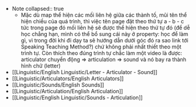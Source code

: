 - Note
  collapsed:: true
	- Mặc dù map thể hiện các mối liên hệ giữa các thành tố, mũi tên thể hiện chiều của quá trình, thì việc tên page đặt theo thứ tự a - b - c tức trong page đó mối liên hệ sẽ được thể hiện theo thứ tự đó (để dễ học chẳng hạn, mình có thể bổ sung cái này ở property: học để làm gì, vì trong đời khi đi dạy ta sẽ hướng dẫn dưới góc đó ra sao link tới Speaking Teaching Method?) chứ không phải nhất thiết theo một trình tự. Còn thích theo đúng trình tự chắc làm một video là được: articulator chuyển động => articulation => sound và nó bay ra thành hình chữ (letter)
- [[Linguistic/English Linguistic/Letter - Articulator - Sound]]
- [[Linguistic/Articulators/English Articulators]]
- [[Linguistic/Sounds/English Sounds]]
- [[Linguistic/Articulation/English Articulation]]
- [[Linguistic/English Linguistic/Sounds - Articulation]]